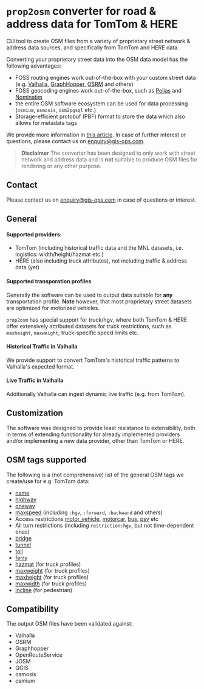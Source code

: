 # `prop2osm` converter for road & address data for TomTom & HERE

CLI tool to create OSM files from a variety of proprietary street network & address data sources, and specifically from TomTom and HERE data.

Converting your proprietary street data into the OSM data model has the following advantages:

- FOSS routing engines work out-of-the-box with your custom street data (e.g. [Valhalla](https://github.com/valhalla/valhalla), [GraphHopper](https://github.com/graphhopper/graphhopper/), [OSRM](https://github.com/Project-OSRM/osrm-backend/) and others)
- FOSS geocoding engines work out-of-the-box, such as [Pelias](https://github.com/pelias/pelias) and [Nominatim](https://github.com/osm-search/Nominatim)
- the entire OSM software ecosystem can be used for data processing (`osmium`, `osmosis`, `osm2pgsql` etc.)
- Storage-efficient protobuf (PBF) format to store the data which also allows for metadata tags

<!---
On https://converter.gis-ops.com you can see a demo with Valhalla & TomTom/HERE covering small regions in Austria and the US. We also provide the setup of this whole application ready-to-use with docker in this repository: https://github.com/gis-ops/osm-converter-demo.
-->

We provide more information in [this article](https://gis-ops.com/open-source-routing-engines-with-tomtom-and-here-data/). In case of further interest or questions, please contact us on enquiry@gis-ops.com.

> **Disclaimer**
> The converter has been designed to only work with street network and address data and is **not** suitable to produce OSM files for rendering or any other purpose.

## Contact

Please contact us on enquiry@gis-ops.com in case of questions or interest.

## General

#### Supported providers:

- TomTom (including historical traffic data and the MNL datasets, i.e. logistics: width/height/hazmat etc.)
- HERE (also including truck attributes), not including traffic & address data (yet)

#### Supported transporation profiles

Generally the software can be used to output data suitable for **any** transportation profile. **Note** however, that most proprietary street datasets are optimized for motorized vehicles.

`prop2osm` has special support for truck/hgv, where both TomTom & HERE offer extensively attributed datasets for truck restrictions, such as `maxheight`, `maxweight`, truck-specific speed limits etc.

#### Historical Traffic in Valhalla

We provide support to convert TomTom's historical traffic patterns to Valhalla's expected format.

#### Live Traffic in Valhalla

Additionally Valhalla can ingest dynamic live traffic (e.g. from TomTom). 

## Customization

The software was designed to provide least resistance to extensibility, both in terms of extending functionality for already implemented providers and/or implementing a new data provider, other than TomTom or HERE.

## OSM tags supported

The following is a (not comprehensive) list of the general OSM tags we create/use for e.g. TomTom data:

- [name](https://wiki.openstreetmap.org/wiki/Key:name)
- [highway](https://wiki.openstreetmap.org/wiki/Key:highway)
- [oneway](https://wiki.openstreetmap.org/wiki/Key:oneway)
- [maxspeed](https://wiki.openstreetmap.org/wiki/Key:maxspeed) (including `:hgv`, `:forward`, `:backward` and others)
- Access restrictions [motor_vehicle](https://wiki.openstreetmap.org/wiki/Key:motor_vehicle), [motorcar](https://wiki.openstreetmap.org/wiki/Key:motorcar), [bus](https://wiki.openstreetmap.org/wiki/Key:bus), [psv](https://wiki.openstreetmap.org/wiki/Key:psv) etc
- All turn restrictions (including `restriction:hgv`, but not time-dependent ones)
- [bridge](https://wiki.openstreetmap.org/wiki/Key:bridge)
- [tunnel](https://wiki.openstreetmap.org/wiki/Key:tunnel)
- [toll](https://wiki.openstreetmap.org/wiki/Key:toll)
- [ferry](https://wiki.openstreetmap.org/wiki/Tag:route%3Dferry)
- [hazmat](https://wiki.openstreetmap.org/wiki/Key:hazmat) (for truck profiles)
- [maxweight](https://wiki.openstreetmap.org/wiki/Key:maxweight) (for truck profiles)
- [maxheight](https://wiki.openstreetmap.org/wiki/Key:maxheight) (for truck profiles)
- [maxwidth](https://wiki.openstreetmap.org/wiki/Key:maxwidth) (for truck profiles)
- [incline](https://wiki.openstreetmap.org/wiki/Key:incline) (for pedestrian)

## Compatibility

The output OSM files have been validated against:

- Valhalla
- OSRM
- Graphhopper
- OpenRouteService
- JOSM
- QGIS
- osmosis
- osmium
